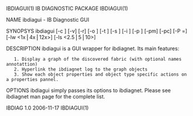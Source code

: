 IBDIAGUI(1)                                                                                 IB DIAGNOSTIC PACKAGE                                                                                 IBDIAGUI(1)



NAME
       ibdiagui - IB Diagnostic GUI

SYNOPSYS
       ibdiagui [-c <count>] [-v] [-r] [-o <out-dir>]
            [-t <topo-file>] [-s <sys-name>] [-i <dev-index>] [-p <port-num>]
            [-pm] [-pc] [-P <PM counter>=<Trash Limit>]
            [-lw <1x⎪4x⎪12x>] [-ls <2.5⎪5⎪10>]

DESCRIPTION
         ibdiagui is a GUI wrapper for ibdiagnet.
         Its main features:

       1. Display a graph of the discovered fabric (with optional names annotattion)
       2. Hyperlink the ibdiagnet log to the graph objects
       3. Show each object properties and object type specific actions on a properties pannel.

OPTIONS
ibdiagui simply passes its options to ibdiagnet. Please see ibdiagnet man page for the complete list.



IBDIAG 1.0                                                                                        2006-11-17                                                                                      IBDIAGUI(1)
